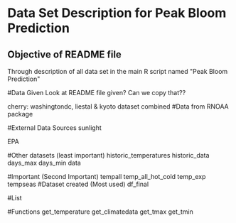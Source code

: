 # Data Set Description for Peak Bloom Prediction #

## Objective of README file ##
Through description of all data set in the main R script named "Peak Bloom Prediction"

#Data Given
Look at README file given? Can we copy that??

cherry: washingtondc, liestal & kyoto dataset combined
#Data from RNOAA package

#External Data Sources
sunlight

EPA




#Other datasets (least important)
historic_temperatures
historic_data
days_max
days_min
data

#Important (Second Important)
tempall
temp_all_hot_cold
temp_exp
tempseas
#Dataset created (Most used)
df_final


#List

#Functions
get_temperature
get_climatedata
get_tmax
get_tmin




